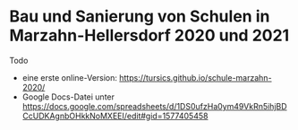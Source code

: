 # Bau und Sanierung von Schulen in Marzahn-Hellersdorf 2020 und 2021

Todo

- eine erste online-Version: https://tursics.github.io/schule-marzahn-2020/
- Google Docs-Datei unter https://docs.google.com/spreadsheets/d/1DS0ufzHa0ym49VkRn5ihjBDCcUDKAgnbOHkkNoMXEEI/edit#gid=1577405458
